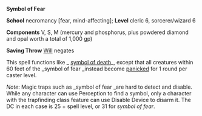  **Symbol of Fear**

**School** necromancy [fear, mind-affecting]; **Level** cleric 6, sorcerer/wizard 6

**Components** V, S, M (mercury and phosphorus, plus powdered diamond and opal worth a total of 1,000 gp)

**Saving Throw** [Will](../combat#_will) negates

This spell functions like _ [symbol of death](symbolOfDeath#_symbol-of-death)_, except that all creatures within 60 feet of the _symbol of fear _instead become [panicked](../glossary#_panicked) for 1 round per caster level.

_Note_: Magic traps such as _symbol of fear _are hard to detect and disable. While any character can use Perception to find a symbol, only a character with the trapfinding class feature can use Disable Device to disarm it. The DC in each case is 25 + spell level, or 31 for _symbol of fear_.

